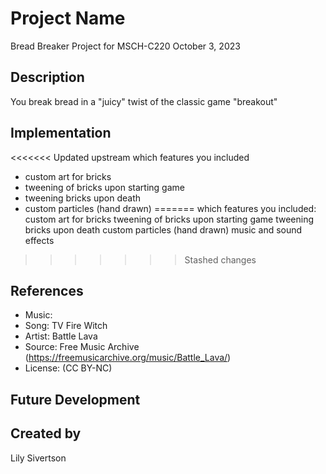# Project Name
Bread Breaker
Project for MSCH-C220
October 3, 2023

## Description
You break bread in a "juicy" twist of the classic game "breakout"


## Implementation

<<<<<<< Updated upstream
which features you included
 - custom art for bricks
 - tweening of bricks upon starting game
 - tweening bricks upon death
 - custom particles (hand drawn)
=======
which features you included:
	custom art for bricks
	tweening of bricks upon starting game
	tweening bricks upon death
	custom particles (hand drawn)
	music and sound effects
>>>>>>> Stashed changes


## References
 - Music:
 - Song: TV Fire Witch
 - Artist: Battle Lava
 - Source: Free Music Archive (https://freemusicarchive.org/music/Battle_Lava/)
 - License: (CC BY-NC)  


## Future Development


## Created by 
Lily Sivertson

